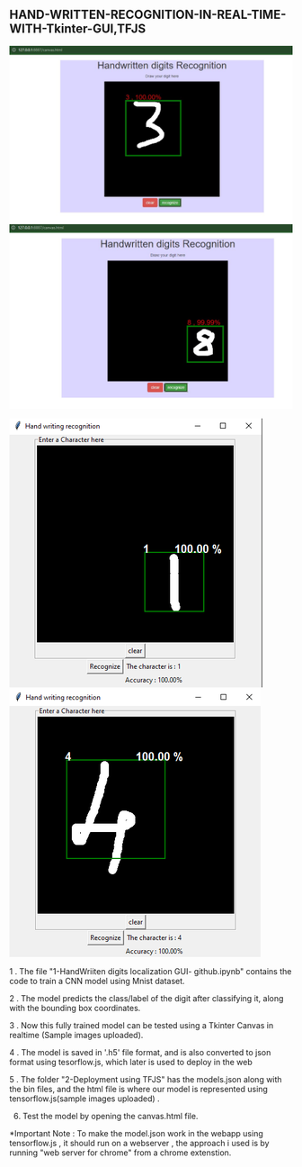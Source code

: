 ## HAND-WRITTEN-RECOGNITION-IN-REAL-TIME-WITH-Tkinter-GUI,TFJS

![Loading image ... ](sampleImg1.jpg?raw=true "Image localization deployed using TensorflowJS")
![Loading image ... ](sampleImg2.jpg?raw=true "Image localization deployed using TensorflowJS")


![Loading image ... ](sampleImg3-tkinter.png?raw=true "Image localization deployed using Tkinter")
![Loading image ... ](sampleImg4-tkinter.png?raw=true "Image localization deployed using Tkinter")

1 . The file "1-HandWriiten digits localization GUI- github.ipynb" contains the code to train a CNN model using Mnist dataset.

2 . The model predicts the class/label of the digit after classifying it, along with the bounding box coordinates.

3 . Now this fully trained model can be tested using a Tkinter Canvas in realtime (Sample images uploaded). 

4 . The model is saved in '.h5' file format, and is also converted to json format using tesorflow.js, which later is used to deploy in the web

5 . The folder "2-Deployment using TFJS" has the models.json along with the bin files, and the html file is where our model is represented using tensorflow.js(sample images uploaded) .

6. Test the model by opening the canvas.html file.

*Important Note : To make the model.json work in the webapp using tensorflow.js , it should run on a webserver , the approach i used is by running "web server for chrome" from a chrome extenstion.
